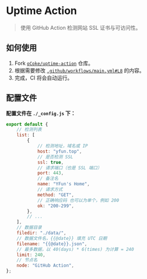 # Uptime Action

> 使用 GitHub Action 检测网站 SSL 证书与可访问性。

## 如何使用

1. Fork [`oCoke/uptime-action`](https://github.com/oCoke/uptime-action/fork) 仓库。
2. 根据需要修改 [`.github/workflows/main.yml#L8`](https://github.com/oCoke/uptime-action/blob/master/.github/workflows/main.yml#L8) 的内容。
3. 完成，CI 将会自动运行。

## 配置文件

**配置文件在  `./_config.js` 下：**

```js
export default {
    // 检测列表
    list: [
        {
            // 检测地址，域名或 IP
            host: "yfun.top",
            // 是否检测 SSL
            ssl: true,
            // 请求端口（也是 SSL 端口）
            port: 443,
            // 备注名
            name: "YFun's Home",
            // 请求方式
            method: "GET",
            // 正确响应码 也可以为单个，例如 200
            ok: "200-299",
        },
        // ...
    ],
    // 数据目录
    filedir: "./data/",
    // 数据文件名，{{@date}} 填充 UTC 日期
    filename: "{{@date}}.json",
    // 最多数据，以 40(days) * 6(times) 为计算 = 240
    limit: 240,
    // 节点名
    node: "GitHub Action",
};

```
